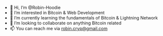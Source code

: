 - 👋 Hi, I’m @Robin-Hoodie
- 👀 I’m interested in Bitcoin & Web Development
- 🌱 I’m currently learning the fundamentals of Bitcoin & Lightning Network
- 💞️ I’m looking to collaborate on anything Bitcoin related
- 📫 You can reach me via [robin.cryp@gmail.com](mailto:robin.cryp@gmail.com)

<!---
Robin-Hoodie/Robin-Hoodie is a ✨ special ✨ repository because its `README.md` (this file) appears on your GitHub profile.
You can click the Preview link to take a look at your changes.
--->
